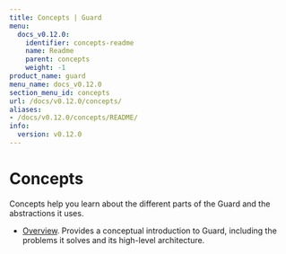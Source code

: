 ```yaml
---
title: Concepts | Guard
menu:
  docs_v0.12.0:
    identifier: concepts-readme
    name: Readme
    parent: concepts
    weight: -1
product_name: guard
menu_name: docs_v0.12.0
section_menu_id: concepts
url: /docs/v0.12.0/concepts/
aliases:
- /docs/v0.12.0/concepts/README/
info:
  version: v0.12.0
---
```


# Concepts

Concepts help you learn about the different parts of the Guard and the abstractions it uses.

- [Overview](/docs/v0.12.0/concepts/overview). Provides a conceptual introduction to Guard, including the problems it solves and its high-level architecture.
